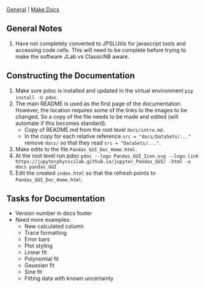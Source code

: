 [General](#general-notes) | [Make Docs](#constructing-the-documentation)
## General Notes
1. Have not completely converted to JPSLUtils for javascript tools and 
   accessing code cells. This will need to be complete before trying to 
   make the software JLab vs ClassicNB aware.

## Constructing the Documentation

1. Make sure pdoc is installed and updated in the virtual environment `pip 
   install -U pdoc`.
2. The main README is used as the first page of the documentation. However, 
   the location requires some of the links to the images to be changed. So 
   a copy of the file needs to be made and edited (will automate if this 
   becomes standard).
    * Copy of README.md from the root level `docs/intro.md`.
    * In the copy for each relative reference `src = "docs/DataSets/..."` 
      remove `docs/` so that they read `src = "DataSets/..."`.
3. Make edits to the file `Pandas_GUI_Doc_Home.html`.
4. At the root level run pdoc `pdoc --logo Pandas_GUI_Icon.svg --logo-link 
https://jupyterphysscilab.github.io/jupyter_Pandas_GUI/ -html -o docs pandas_GUI`
5. Edit the created `index.html` so that the refresh points to 
   `Pandas_GUI_Doc_Home.html`.

## Tasks for Documentation
* Version number in docs footer
* Need more examples:
  * New calculated column
  * Trace formatting
  * Error bars
  * Plot styling
  * Linear fit
  * Polynomial fit
  * Gaussian fit
  * Sine fit
  * Fitting data with known uncertainty